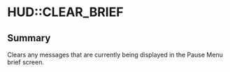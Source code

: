 # HUD::CLEAR_BRIEF

## Summary
Clears any messages that are currently being displayed in the Pause Menu brief screen.